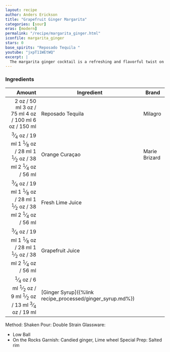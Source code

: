 ```yaml
---
layout: recipe
author: Anders Erickson
title: "Grapefruit Ginger Margarita"
categories: [sour]
eras: [modern]
permalink: "/recipe/margarita_ginger.html"
iconfile: margarita_ginger
stars: 0
base_spirits: "Reposado Tequila "
youtube: "jxpT11WEtWQ"
excerpt: |
  The margarita ginger cocktail is a refreshing and flavorful twist on the classic margarita. It combines the bold flavors of ginger with the zesty lime juice and tequila, creating a unique and exciting drink.
---
```


### Ingredients

|  Amount | Ingredient                                      | Brand         |
| ------: | ----------------------------------------------- | ------------- |
|    <span class="onex active">2 oz  / 50 ml</span> <span class="onehalfx">3 oz  / 75 ml</span> <span class="twox">4 oz  / 100 ml</span> <span class="threex">6 oz  / 150 ml</span>| Reposado Tequila                                | Milagro       |
| <span class="onex active"> <sup>3</sup>&frasl;<sub>4</sub> oz  / 19 ml</span> <span class="onehalfx">1 <sup>1</sup>&frasl;<sub>8</sub> oz  / 28 ml</span> <span class="twox">1 <sup>1</sup>&frasl;<sub>2</sub> oz  / 38 ml</span> <span class="threex">2 <sup>1</sup>&frasl;<sub>4</sub> oz  / 56 ml</span>| Orange Curaçao                                  | Marie Brizard |
| <span class="onex active"> <sup>3</sup>&frasl;<sub>4</sub> oz  / 19 ml</span> <span class="onehalfx">1 <sup>1</sup>&frasl;<sub>8</sub> oz  / 28 ml</span> <span class="twox">1 <sup>1</sup>&frasl;<sub>2</sub> oz  / 38 ml</span> <span class="threex">2 <sup>1</sup>&frasl;<sub>4</sub> oz  / 56 ml</span>| Fresh Lime Juice                                |
| <span class="onex active"> <sup>3</sup>&frasl;<sub>4</sub> oz  / 19 ml</span> <span class="onehalfx">1 <sup>1</sup>&frasl;<sub>8</sub> oz  / 28 ml</span> <span class="twox">1 <sup>1</sup>&frasl;<sub>2</sub> oz  / 38 ml</span> <span class="threex">2 <sup>1</sup>&frasl;<sub>4</sub> oz  / 56 ml</span>| Grapefruit Juice                                |
| <span class="onex active"> <sup>1</sup>&frasl;<sub>4</sub> oz  / 6 ml</span> <span class="onehalfx"> <sup>1</sup>&frasl;<sub>2</sub> oz  / 9 ml</span> <span class="twox"> <sup>1</sup>&frasl;<sub>2</sub> oz  / 13 ml</span> <span class="threex"> <sup>3</sup>&frasl;<sub>4</sub> oz  / 19 ml</span>| [Ginger Syrup]({%link recipe_processed/ginger_syrup.md%}) |

Method: Shaken
Pour: Double Strain
Glassware:

- Low Ball
- On the Rocks
  Garnish: Candied ginger, Lime wheel
  Special Prep: Salted rim

    
<script type="application/ld+json">
{
  "@context": "https://schema.org",
  "@type": "Recipe",
  "author": "{{ page.author }}",
  "description": "{{ page.excerpt | strip_html | replace: '"', "'" }}",
  "image": "{% for ingredient in site.data[page.iconfile].images.ingredient limit: 1 %}{{ ingredient.url }}{% endfor %}",
  "recipeIngredient": [  " 2 oz Reposado Tequila ",
  "0.75 oz Orange Curaçao ",
  "0.75 oz Fresh Lime Juice ",
  "0.75 oz Grapefruit Juice ",
  "0.25 oz Ginger Syrup"],
  "name": "{{ page.title }}",
  "recipeInstructions": "",
  "recipeYield": "1 cocktail"
}
</script>

    
